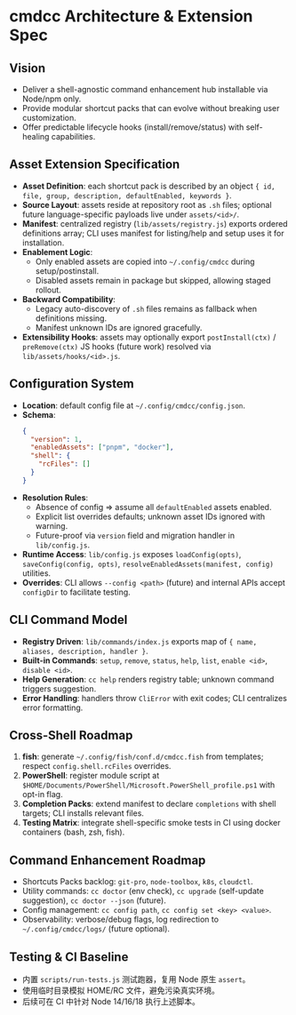 # cmdcc Architecture & Extension Spec

## Vision
- Deliver a shell-agnostic command enhancement hub installable via Node/npm only.
- Provide modular shortcut packs that can evolve without breaking user customization.
- Offer predictable lifecycle hooks (install/remove/status) with self-healing capabilities.

## Asset Extension Specification
- **Asset Definition**: each shortcut pack is described by an object `{ id, file, group, description, defaultEnabled, keywords }`.
- **Source Layout**: assets reside at repository root as `.sh` files; optional future language-specific payloads live under `assets/<id>/`.
- **Manifest**: centralized registry (`lib/assets/registry.js`) exports ordered definitions array; CLI uses manifest for listing/help and setup uses it for installation.
- **Enablement Logic**:
  - Only enabled assets are copied into `~/.config/cmdcc` during setup/postinstall.
  - Disabled assets remain in package but skipped, allowing staged rollout.
- **Backward Compatibility**:
  - Legacy auto-discovery of `.sh` files remains as fallback when definitions missing.
  - Manifest unknown IDs are ignored gracefully.
- **Extensibility Hooks**: assets may optionally export `postInstall(ctx)` / `preRemove(ctx)` JS hooks (future work) resolved via `lib/assets/hooks/<id>.js`.

## Configuration System
- **Location**: default config file at `~/.config/cmdcc/config.json`.
- **Schema**:
  ```json
  {
    "version": 1,
    "enabledAssets": ["pnpm", "docker"],
    "shell": {
      "rcFiles": []
    }
  }
  ```
- **Resolution Rules**:
  - Absence of config => assume all `defaultEnabled` assets enabled.
  - Explicit list overrides defaults; unknown asset IDs ignored with warning.
  - Future-proof via `version` field and migration handler in `lib/config.js`.
- **Runtime Access**: `lib/config.js` exposes `loadConfig(opts)`, `saveConfig(config, opts)`, `resolveEnabledAssets(manifest, config)` utilities.
- **Overrides**: CLI allows `--config <path>` (future) and internal APIs accept `configDir` to facilitate testing.

## CLI Command Model
- **Registry Driven**: `lib/commands/index.js` exports map of `{ name, aliases, description, handler }`.
- **Built-in Commands**: `setup`, `remove`, `status`, `help`, `list`, `enable <id>`, `disable <id>`.
- **Help Generation**: `cc help` renders registry table; unknown command triggers suggestion.
- **Error Handling**: handlers throw `CliError` with exit codes; CLI centralizes error formatting.

## Cross-Shell Roadmap
1. **fish**: generate `~/.config/fish/conf.d/cmdcc.fish` from templates; respect `config.shell.rcFiles` overrides.
2. **PowerShell**: register module script at `$HOME/Documents/PowerShell/Microsoft.PowerShell_profile.ps1` with opt-in flag.
3. **Completion Packs**: extend manifest to declare `completions` with shell targets; CLI installs relevant files.
4. **Testing Matrix**: integrate shell-specific smoke tests in CI using docker containers (bash, zsh, fish).

## Command Enhancement Roadmap
- Shortcuts Packs backlog: `git-pro`, `node-toolbox`, `k8s`, `cloudctl`.
- Utility commands: `cc doctor` (env check), `cc upgrade` (self-update suggestion), `cc doctor --json` (future).
- Config management: `cc config path`, `cc config set <key> <value>`.
- Observability: verbose/debug flags, log redirection to `~/.config/cmdcc/logs/` (future optional).

## Testing & CI Baseline
- 内置 `scripts/run-tests.js` 测试跑器，复用 Node 原生 `assert`。
- 使用临时目录模拟 HOME/RC 文件，避免污染真实环境。
- 后续可在 CI 中针对 Node 14/16/18 执行上述脚本。

